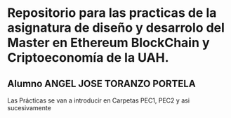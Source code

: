 # Repositorio para las practicas de la asignatura de diseño y desarrolo del Master en Ethereum BlockChain y Criptoeconomía de la UAH.

## Alumno ANGEL JOSE TORANZO PORTELA

Las Prácticas se van a introducir en Carpetas PEC1, PEC2 y asi sucesivamente










